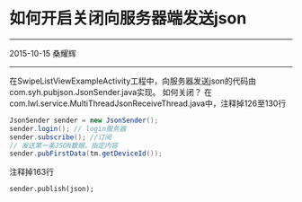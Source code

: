 ﻿# 如何开启关闭向服务器端发送json


---
2015-10-15
桑耀辉

---
在SwipeListViewExampleActivity工程中，向服务器发送json的代码由com.syh.pubjson.JsonSender.java实现。
如何关闭？
在com.lwl.service.MultiThreadJsonReceiveThread.java中，注释掉126至130行
``` java
JsonSender sender = new JsonSender();
sender.login(); // login服务器
sender.subscribe(); //订阅
// 发送第一条JSON数据，指定内容
sender.pubFirstData(tm.getDeviceId());
```
注释掉163行
```
sender.publish(json);
```



